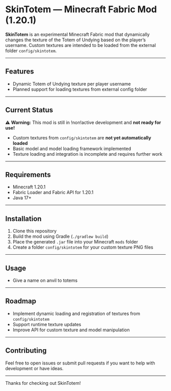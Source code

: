 # SkinTotem — Minecraft Fabric Mod (1.20.1)

**SkinTotem** is an experimental Minecraft Fabric mod that dynamically changes the texture of the Totem of Undying based on the player’s username. Custom textures are intended to be loaded from the external folder `config/skintotem`.

---

## Features

- Dynamic Totem of Undying texture per player username  
- Planned support for loading textures from external config folder

---

## Current Status

⚠️ **Warning:** This mod is still in !non!active development and **not ready for use!**

- Custom textures from `config/skintotem` are **not yet automatically loaded**  
- Basic model and model loading framework implemented  
- Texture loading and integration is incomplete and requires further work

---

## Requirements

- Minecraft 1.20.1  
- Fabric Loader and Fabric API for 1.20.1  
- Java 17+

---

## Installation

1. Clone this repository  
2. Build the mod using Gradle (`./gradlew build`)  
3. Place the generated `.jar` file into your Minecraft `mods` folder  
4. Create a folder `config/skintotem` for your custom texture PNG files

---

## Usage

- Give a name on anvil to totems

---

## Roadmap

- Implement dynamic loading and registration of textures from `config/skintotem`  
- Support runtime texture updates  
- Improve API for custom texture and model manipulation

---

## Contributing

Feel free to open issues or submit pull requests if you want to help with development or have ideas.

---

Thanks for checking out SkinTotem!
